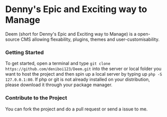 # Denny's Epic and Exciting way to Manage

Deem (short for Denny's Epic and Exciting way to Manage) is a open-source CMS allowing flexability, plugins, themes and user-customisability. 


### Getting Started

To get started, open a terminal and type ``git clone https://github.com/deniboi123/Deem.git`` into the server or local folder you want to host the project and then spin up a local server by typing up ``php -S 127.0.0.1:80``. If php or git is not already installed on your distribution, please download it through your package manager.

### Contribute to the Project

You can fork the project and do a pull request or send a issue to me.

